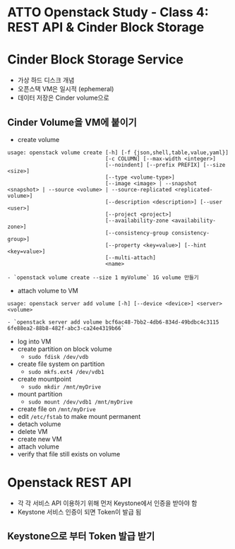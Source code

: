 ATTO Openstack Study - Class 4: REST API & Cinder Block Storage
=================================================================

# Cinder Block Storage Service
- 가상 하드 디스크 개념
- 오픈스택 VM은 일시적 (ephemeral)
- 데이터 저장은 Cinder volume으로

## Cinder Volume을 VM에 붙이기
- create volume

```
usage: openstack volume create [-h] [-f {json,shell,table,value,yaml}]
                               [-c COLUMN] [--max-width <integer>]
                               [--noindent] [--prefix PREFIX] [--size <size>]
                               [--type <volume-type>]
                               [--image <image> | --snapshot <snapshot> | --source <volume> | --source-replicated <replicated-volume>]
                               [--description <description>] [--user <user>]
                               [--project <project>]
                               [--availability-zone <availability-zone>]
                               [--consistency-group consistency-group>]
                               [--property <key=value>] [--hint <key=value>]
                               [--multi-attach]
                               <name>
```
    - `openstack volume create --size 1 myVolume` 1G volume 만들기

- attach volume to VM

```
usage: openstack server add volume [-h] [--device <device>] <server> <volume>
```
    - `openstack server add volume bcf6ac48-7bb2-4db6-834d-49bdbc4c3115 6fe88ea2-88b8-482f-abc3-ca24e4319b66`

- log into VM
- create partition on block volume
    - `sudo fdisk /dev/vdb`
- create file system on partition
    - `sudo mkfs.ext4 /dev/vdb1`
- create mountpoint
    - `sudo mkdir /mnt/myDrive`
- mount partition
    - `sudo mount /dev/vdb1 /mnt/myDrive`
- create file on `/mnt/myDrive`
- edit `/etc/fstab` to make mount permanent
- detach volume
- delete VM
- create new VM
- attach volume
- verify that file still exists on volume

# Openstack REST API
- 각 각 서비스 API 이용하기 위해 먼저 Keystone에서 인증을 받아야 함
- Keystone 서비스 인증이 되면 Token이 발급 됨

## Keystone으로 부터 Token 발급 받기

```
```
